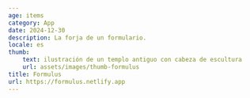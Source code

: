 ```yaml
---
age: items
category: App
date: 2024-12-30
description: La forja de un formulario.
locale: es
thumb:
    text: ilustración de un templo antiguo con cabeza de escultura
    url: assets/images/thumb-formulus
title: Formulus
url: https://formulus.netlify.app
---
```

